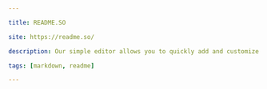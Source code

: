 ```yaml
---

title: README.SO

site: https://readme.so/

description: Our simple editor allows you to quickly add and customize all the sections you need for your project's readme

tags: [markdown, readme]

---
```

